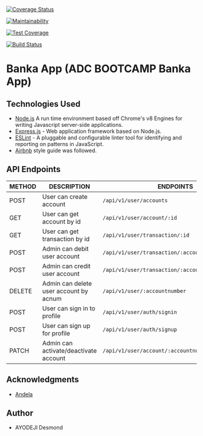 [![Coverage Status](https://coveralls.io/repos/github/desiba/ADCBanka/badge.svg?branch=develop)](https://coveralls.io/github/desiba/ADCBanka?branch=develop)

[![Maintainability](https://api.codeclimate.com/v1/badges/6bf298446b1a2120f4e0/maintainability)](https://codeclimate.com/github/desiba/ADCBanka/maintainability)

[![Test Coverage](https://api.codeclimate.com/v1/badges/6bf298446b1a2120f4e0/test_coverage)](https://codeclimate.com/github/desiba/ADCBanka/test_coverage)

[![Build Status](https://travis-ci.com/desiba/ADCBanka.svg?branch=develop)](https://travis-ci.com/desiba/ADCBanka)
# Banka App (ADC BOOTCAMP Banka App)


## Technologies Used

[node]: (https://nodejs.org)

- [Node.js](node) A run time environment based off Chrome's v8 Engines for writing Javascript server-side applications.
- [Express.js](https://expressjs.com) - Web application framework based on Node.js.
- [ESLint](https://eslint.org/) - A pluggable and configurable linter tool for identifying and reporting on patterns in JavaScript.
- [Airbnb](https://www.npmjs.com/package/eslint-config-airbnb) style guide was followed.

## API Endpoints

| METHOD | DESCRIPTION                             | ENDPOINTS                           |
| ------ | --------------------------------------- | ------------------------------------|
| POST   | User can create account                 | `/api/v1/user/accounts`             |
| GET    | User can get account by id              | `/api/v1/user/account/:id`          |
| GET    | User can get transaction by id          | `/api/v1/user/transaction/:id`      |
| POST   | Admin can debit user account            | `/api/v1/user/transaction/:accountnumber/:debit`|
| POST   | Admin can credit user account           | `/api/v1/user/transaction/:accountnumber/:credit`|
| DELETE | Admin can delete user account by acnum  | `/api/v1/user/:accountnumber`       |
| POST   | User can sign in to profile             | `/api/v1/user/auth/signin`          |
| POST   | User can sign up for profile            | `/api/v1/user/auth/signup`          |
| PATCH   | Admin can activate/deactivate account  | `/api/v1/user/account/:accountnum`  |


## Acknowledgments

- [Andela](https://andela.com/)


## Author

- AYODEJI Desmond 